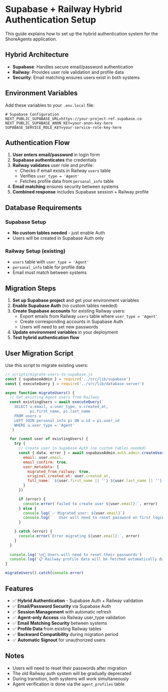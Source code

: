 # Supabase + Railway Hybrid Authentication Setup

This guide explains how to set up the hybrid authentication system for the ShoreAgents application.

## Hybrid Architecture

- **Supabase**: Handles secure email/password authentication
- **Railway**: Provides user role validation and profile data
- **Security**: Email matching ensures users exist in both systems

## Environment Variables

Add these variables to your `.env.local` file:

```env
# Supabase Configuration
NEXT_PUBLIC_SUPABASE_URL=https://your-project-ref.supabase.co
NEXT_PUBLIC_SUPABASE_ANON_KEY=your-anon-key-here
SUPABASE_SERVICE_ROLE_KEY=your-service-role-key-here
```

## Authentication Flow

1. **User enters email/password** in login form
2. **Supabase authenticates** the credentials
3. **Railway validates** user role and profile:
   - Checks if email exists in Railway `users` table
   - Verifies `user_type = 'Agent'`
   - Fetches profile data from `personal_info` table
4. **Email matching** ensures security between systems
5. **Combined response** includes Supabase session + Railway profile

## Database Requirements

### Supabase Setup
- **No custom tables needed** - just enable Auth
- Users will be created in Supabase Auth only

### Railway Setup (existing)
- `users` table with `user_type = 'Agent'`
- `personal_info` table for profile data
- Email must match between systems

## Migration Steps

1. **Set up Supabase project** and get your environment variables
2. **Enable Supabase Auth** (no custom tables needed)
3. **Create Supabase accounts** for existing Railway users:
   - Export emails from Railway `users` table where `user_type = 'Agent'`
   - Create corresponding accounts in Supabase Auth
   - Users will need to set new passwords
4. **Update environment variables** in your deployment
5. **Test hybrid authentication flow**

## User Migration Script

Use this script to migrate existing users:

```javascript
// scripts/migrate-users-to-supabase.js
const { supabaseAdmin } = require('../src/lib/supabase')
const { executeQuery } = require('../src/lib/database-server')

async function migrateUsers() {
  // Get existing Agent users from Railway
  const existingUsers = await executeQuery(`
    SELECT u.email, u.user_type, u.created_at,
           pi.first_name, pi.last_name
    FROM users u
    LEFT JOIN personal_info pi ON u.id = pi.user_id
    WHERE u.user_type = 'Agent'
  `)

  for (const user of existingUsers) {
    try {
      // Create user in Supabase Auth (no custom tables needed)
      const { data, error } = await supabaseAdmin.auth.admin.createUser({
        email: user.email,
        email_confirm: true,
        user_metadata: {
          migrated_from_railway: true,
          original_created_at: user.created_at,
          full_name: `${user.first_name || ''} ${user.last_name || ''}`.trim()
        }
      })

      if (error) {
        console.error(`Failed to create user ${user.email}:`, error)
      } else {
        console.log(`✅ Migrated user: ${user.email}`)
        console.log(`   User will need to reset password on first login`)
      }

    } catch (error) {
      console.error(`Error migrating ${user.email}:`, error)
    }
  }
  
  console.log('\n📧 Users will need to reset their passwords')
  console.log('📋 Railway profile data will be fetched automatically during login')
}

migrateUsers().catch(console.error)
```

## Features

- ✅ **Hybrid Authentication** - Supabase Auth + Railway validation
- ✅ **Email/Password Security** via Supabase Auth
- ✅ **Session Management** with automatic refresh
- ✅ **Agent-only Access** via Railway user_type validation
- ✅ **Email Matching Security** between systems
- ✅ **Profile Data** from existing Railway tables
- ✅ **Backward Compatibility** during migration period
- ✅ **Automatic Signout** for unauthorized users

## Notes

- Users will need to reset their passwords after migration
- The old Railway auth system will be gradually deprecated
- During transition, both systems will work simultaneously
- Agent verification is done via the `agent_profiles` table